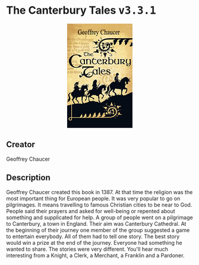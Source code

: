 
# The Canterbury Tales <kbd>v3.3.1</kbd>

<center>
  <img src="./cover-1024.jpg"/>
</center>

## Creator
Geoffrey Chaucer

## Description
<p>Geoffrey Chaucer created this book in 1387. At that time the religion was the most important thing for European people. It was very popular to go on pilgrimages. It means travelling to famous Christian cities to be near to God. People said their prayers and asked for well-being or repented about something and supplicated for help. A group of people went on a pilgrimage to Canterbury, a town in England. Their aim was Canterbury Cathedral. At the beginning of their journey one member of the group suggested a game to entertain everybody. All of them had to tell one story. The best story would win a prize at the end of the journey. Everyone had something he wanted to share. The stories were very different. You'll hear much interesting from a Knight, a Clerk, a Merchant, a Franklin and a Pardoner.</p>
